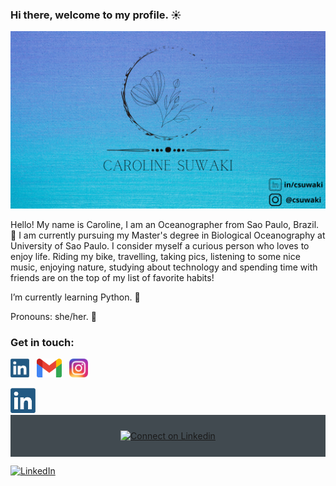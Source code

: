 ### Hi there, welcome to my profile. :sunny:

![alt text](./images/covergit.png)

Hello! My name is Caroline, I am an Oceanographer from Sao Paulo, Brazil. :ocean: I am currently pursuing my Master's degree in Biological Oceanography at University of Sao
Paulo. I consider myself a curious person who loves to enjoy life. Riding my bike, travelling, taking pics, listening to some nice music, enjoying nature, studying about technology and spending time with friends are on the top of my list of favorite habits! 

I’m currently learning Python. :snake:


Pronouns: she/her. :girl:


### Get in touch:

<a href="https://www.linkedin.com/in/csuwaki/"><img height="30" src="https://github.com/csuwaki/csuwaki/blob/master/images/linkedin.png"></a>&nbsp;&nbsp;
<a href="mailto:csuwaki@gmail.com"><img height="30" src="https://github.com/csuwaki/csuwaki/blob/master/images/gmail.png"></a>&nbsp;&nbsp;
<a href="https://www.instagram.com/csuwaki/"><img height="30" src="https://github.com/csuwaki/csuwaki/blob/master/images/insta.png"></a>&nbsp;&nbsp;

<img src="https://github.com/csuwaki/csuwaki/blob/main/images/linkedin.png" height="auto" width="40">


<div align="center" style="background:#414a50; padding: 25px 0;">
     <a href="https://www.linkedin.com/in/csuwaki/">
        <img src="https://img.icons8.com/ios/452/linkedin.png" alt="Connect on Linkedin">
    </a>
</div>


<p align="left">
  <a href="https://linkedin.com/in/csuwaki"><img alt="LinkedIn" title="LinkedIn" height="32" width="32" src="https://img.icons8.com/ios/452/linkedin.png"></a>
</p>
